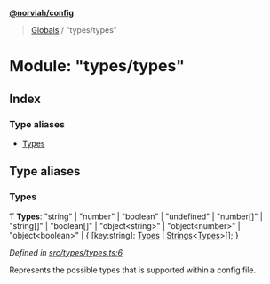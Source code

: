 **[@norviah/config](../README.md)**

> [Globals](../globals.md) / "types/types"

# Module: "types/types"

## Index

### Type aliases

* [Types](_types_types_.md#types)

## Type aliases

### Types

Ƭ  **Types**: \"string\" \| \"number\" \| \"boolean\" \| \"undefined\" \| \"number[]\" \| \"string[]\" \| \"boolean[]\" \| \"object\<string>\" \| \"object\<number>\" \| \"object\<boolean>\" \| { [key:string]: [Types](_types_types_.md#types) \| [Strings](_types_typescript_strings_.md#strings)\<[Types](_types_types_.md#types)>[];  }

*Defined in [src/types/types.ts:6](https://github.com/Norviah/config/blob/8642475/src/types/types.ts#L6)*

Represents the possible types that is supported within a config file.
